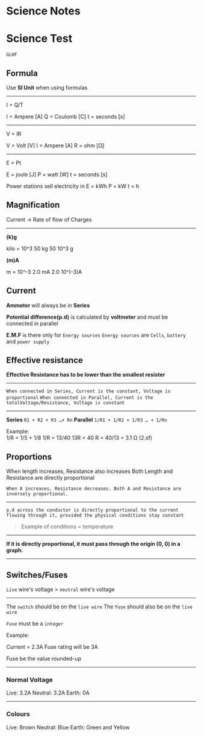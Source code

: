 # Science Notes


# Science Test

`GLHF`

## Formula

Use **SI Unit** when using formulas
***


I = Q/T

I = Ampere [A]
Q = Coulomb [C]
t = seconds [s]


***

V = IR

V = Volt [V]
I = Ampere [A]
R = ohm [Ω]

***


E = Pt

E = joule [J]
P = watt [W]
t = seconds [s]

Power stations sell electricity in 
E = kWh
P = kW
t  = h



## Magnification

Current → Rate of flow of Charges

***

**(k)g**


kilo = 10^3
50 kg
50 10^3 g  


**(m)A**


m = 10^-3
2.0 mA
2.0 10^(-3)A


## Current

**Ammeter** will always be in **Series**

**Potential difference(p.d)** is calculated by **voltmeter** and must be connected in parallel

**E.M.F** is there only for `Energy sources`
`Energy sources` are `Cells`, `battery` and `power supply`

## Effective resistance

**Effective Resistance has to be lower than the smallest resister** 

***

`When connected in Series, Current is the constant, Voltage is proportional`
`When connected in Parallel, Current is the totalVoltage/Resistance, Voltage is constant`

***

**Series**
`R1 + R2 + R3 …+ Rn`
**Parallel**
`1/R1 + 1/R2 + 1/R3 … + 1/Rn`

Example:  
1/R = 1/5 + 1/8
1/R = 13/40
13R = 40
R = 40/13 
  = 3.1 Ω (2.sf)

## Proportions
When length increases, Resistance also increases
Both Length and Resistance are directly proportional

`When A increases, Resistance decreases. Both A and Resistance are inversely proportional.`

***

`p.d across the conductor is directly proportional to the current flowing through it, provided the physical conditions stay constant`
> Example of conditions = temperature

***

**If it is directly proportional, it must pass through the origin (0, 0) in a graph.**

***

## Switches/Fuses

`Live` wire's voltage > `neutral` wire's voltage 

***

The `switch` should be on the `live wire` 
The `fuse` should also be on the  `live wire`

`Fuse` must be a `integer`


Example: 

Current  = 2.3A
Fuse rating will be 3A

Fuse be the value rounded-up

***

### Normal Voltage

Live: 3.2A
Neutral: 3.2A
Earth: 0A

***

### Colours

Live: Brown
Neutral: Blue
Earth: Green and Yellow

